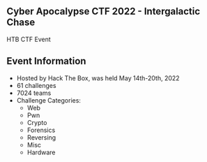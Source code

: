 Cyber Apocalypse CTF 2022 - Intergalactic Chase
---------
HTB CTF Event

## Event Information
 - Hosted by Hack The Box, was held May 14th-20th, 2022
 - 61 challenges
 - 7024 teams
 - Challenge Categories:
    - Web
    - Pwn
    - Crypto
    - Forensics
    - Reversing
    - Misc
    - Hardware
